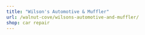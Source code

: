 ```yaml
---
title: "Wilson's Automotive & Muffler"
url: /walnut-cove/wilsons-automotive-and-muffler/
shop: car repair
---
```

